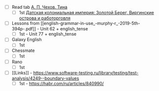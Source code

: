 * [ ] Read tab [А. П. Чехов. Тина](https://ilibrary.ru/text/4215/p.1/index.html)
	* [ ] 1st [Датская колониальная империя: Золотой Берег, Виргинские острова и работорговля](https://knife.media/danish-slavery/)
* [ ] Lessons from [[english-grammar-in-use_-murphy-r_-2019-5th-394p-.pdf]] - Unit 62 + english_tense
	* [ ] 1st - Unit 77 + english_tense
* [ ] Galaxy English
	* [ ] 1st
* [ ] Chessmate
	* [ ] 1st
* [ ] Rano
	* [ ] 1st
* [ ] [[Links]] - https://www.software-testing.ru/library/testing/test-analysis/4249--boundary-values
	* [ ] 1st - https://habr.com/ru/articles/840990/